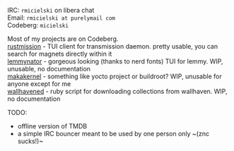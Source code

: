 IRC: `rmicielski` on libera chat  
Email: `rmicielski at purelymail com`  
Codeberg: `micielski`  

Most of my projects are on Codeberg.  
[rustmission](https://codeberg.org/micielski/rustmission) - TUI client for transmission daemon. pretty usable, you can search for magnets directly within it  
[lemmynator](https://codeberg.org/micielski/lemmynator) - gorgeous looking (thanks to nerd fonts) TUI for lemmy. WIP, unusable, no documentation  
[makakernel](https://codeberg.org/micielski/makekernel) - something like yocto project or buildroot? WIP, unusable for anyone except for me  
[wallhavened](https://codeberg.org/micielski/wallhavened) - ruby script for downloading collections from wallhaven. WIP, no documentation  

TODO:  
- offline version of TMDB
- a simple IRC bouncer meant to be used by one person only ~(znc sucks!)~
